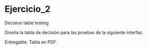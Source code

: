 # Ejercicio_2
Decision table testing


Diseña la tabla de decisión para las pruebas de la siguiente interfaz.

Entregable: Tabla en PDF.
